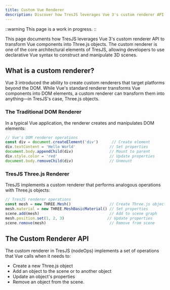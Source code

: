 ```yaml
---
title: Custom Vue Renderer
description: Discover how TresJS leverages Vue 3's custom renderer API to bridge Vue's reactive component system with Three.js 3D scene management.
---
```


::warning
This page is a work in progress.
::

This page documents how TresJS leverages Vue 3's custom renderer API to transform Vue components into Three.js objects. The custom renderer is one of the core architectural elements of TresJS, allowing developers to use declarative Vue syntax to construct and manipulate 3D scenes.

## What is a custom renderer?

Vue 3 introduced the ability to create custom renderers that target platforms beyond the DOM. While Vue's standard renderer transforms Vue components into DOM elements, a custom renderer can transform them into anything—in TresJS's case, Three.js objects.

### The Traditional DOM Renderer

In a typical Vue application, the renderer creates and manipulates DOM elements:

```javascript [dom-renderer-concept.js]
// Vue's DOM renderer operations
const div = document.createElement('div')      // Create element
div.textContent = 'Hello World'               // Set properties
document.body.appendChild(div)                // Mount to parent
div.style.color = 'red'                       // Update properties
document.body.removeChild(div)                // Unmount
```

### TresJS Three.js Renderer

TresJS implements a custom renderer that performs analogous operations with Three.js objects:

```javascript [tres-renderer-concept.js]
// TresJS renderer operations
const mesh = new THREE.Mesh()                 // Create Three.js object
mesh.material = new THREE.MeshBasicMaterial() // Set properties
scene.add(mesh)                               // Add to scene graph
mesh.position.set(1, 2, 3)                   // Update properties
scene.remove(mesh)                            // Remove from scene
```


## The Custom Renderer API

The custom renderer in TresJS (nodeOps) implements a set of operations that Vue calls when it needs to:

- Create a new Three.js object
- Add an object to the scene or to another object
- Update an object's properties
- Remove an object from the scene.








